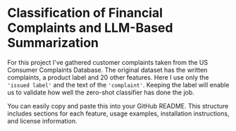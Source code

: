 # Classification of Financial Complaints and LLM-Based Summarization
For this project I've gathered customer complaints taken from the US Consumer Complaints Database. The original dataset has the written complaints, a product label and 20 other features. 
Here I use only the `'issued label'` and the text of the `'complaint'`. Keeping the label will enable us to validate how well the zero-shot classifier has done the job.














You can easily copy and paste this into your GitHub README. This structure includes sections for each feature, usage examples, installation instructions, and license information.
